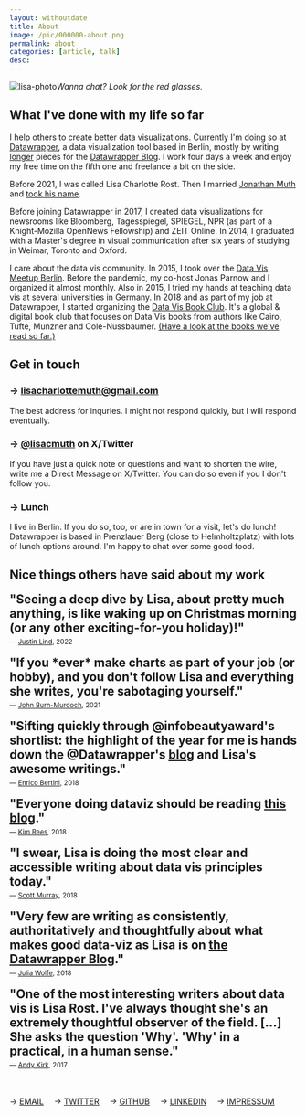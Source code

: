 ```yaml
---
layout: withoutdate
title: About
image: /pic/000000-about.png
permalink: about
categories: [article, talk]
desc:
---
```


![lisa-photo](/pic/0000-lisahead3.jpg)*Wanna chat? Look for the red glasses.*

## What I've done with my life so far

I help others to create better data visualizations. Currently I'm doing so at [Datawrapper](https://www.datawrapper.de/), a data visualization tool based in Berlin, mostly by writing [longer](https://blog.datawrapper.de/category/datavis-dos-and-donts/) pieces for the [Datawrapper Blog](https://blog.datawrapper.de/). I work four days a week and enjoy my free time on the fifth one and freelance a bit on the side.

Before 2021, I was called Lisa Charlotte Rost. Then I married [Jonathan Muth](https://jonathanmuth.com/) and [took his name](https://lisacharlottemuth.com/muth).

Before joining Datawrapper in 2017, I created data visualizations for newsrooms like Bloomberg, Tagesspiegel, SPIEGEL, NPR (as part of a Knight-Mozilla OpenNews Fellowship) and ZEIT Online. In 2014, I graduated with a Master's degree in visual communication after six years of studying in Weimar, Toronto and Oxford.

I care about the data vis community. In 2015, I took over the [Data Vis Meetup Berlin](https://www.meetup.com/Data-Visualization-Berlin/events/). Before the pandemic, my co-host Jonas Parnow and I organized it almost monthly. Also in 2015, I tried my hands at teaching data vis at several universities in Germany. In 2018 and as part of my job at Datawrapper, I started organizing the [Data Vis Book Club](https://twitter.com/datavisclub). It's a global & digital book club that focuses on Data Vis books from authors like Cairo, Tufte, Munzner and Cole-Nussbaumer. [(Have a look at the books we've read so far.)](https://blog.datawrapper.de/tags/bookclub/)


## Get in touch

### &rarr;  [lisacharlottemuth@gmail.com](mailto:lisacharlottemuth@gmail.com)
The best address for inquries. I might not respond quickly, but  I will respond eventually.

### &rarr;  [@lisacmuth](https://x.com/lisacmuth) on X/Twitter
If you have just a quick note or questions and want to shorten the wire, write me a Direct Message on X/Twitter. You can do so even if you I don't follow you.

### &rarr;  Lunch
I live in Berlin. If you do so, too, or are in town for a visit, let's do lunch! Datawrapper is based in Prenzlauer Berg (close to Helmholtzplatz) with lots of lunch options around. I'm happy to chat over some good food.


## Nice things others have said about my work

<p>

<h2 style="margin-top: 0px; margin-bottom: 5px;">"Seeing a deep dive by Lisa, about pretty much anything, is like waking up on Christmas morning (or any other exciting-for-you holiday)!"</h2>
<small>— <a href="https://twitter.com/montanajustin/status/1569327921881567234">Justin Lind</a>, 2022</small><br><br>

<h2 style="margin-top: 0px; margin-bottom: 5px;">"If you *ever* make charts as part of your job (or hobby), and you don't follow Lisa and everything she writes, you're sabotaging yourself."</h2>
<small>— <a href="https://twitter.com/jburnmurdoch/status/1372131687585488896">John Burn-Murdoch</a>, 2021</small><br><br>

<h2 style="margin-top: 0px; margin-bottom: 5px;">"Sifting quickly through @infobeautyaward's shortlist: the highlight of the year for me is hands down the @Datawrapper's <a href="https://blog.datawrapper.de/">blog</a> and Lisa's awesome writings."</h2>
<small>— <a href="https://twitter.com/FILWD/status/1050209621980446721">Enrico Bertini</a>, 2018</small><br><br>

<h2 style="margin-top: 0px; margin-bottom: 5px;">"Everyone doing dataviz should be reading <a href="https://blog.datawrapper.de/">this blog</a>."</h2>
<small>— <a href="https://twitter.com/krees/status/976422988508794880">Kim Rees</a>, 2018</small><br><br>

<h2 style="margin-top: 0px; margin-bottom: 5px;">"I swear, Lisa is doing the most clear and accessible writing about data vis principles today."</h2>   <small>— <a href="https://vis.social/@scott/100005444529064633">Scott Murray</a>, 2018</small><br><br>

<h2 style="margin-top: 0px; margin-bottom: 5px;">"Very few are writing as consistently, authoritatively and thoughtfully about what makes good data-viz as Lisa is on <a href="https://blog.datawrapper.de/">the Datawrapper Blog</a>."</h2>   <small>— <a href="https://twitter.com/juruwolfe/status/1052542325673615360">Julia Wolfe</a>, 2018</small><br><br>

<h2 style="margin-top: 0px; margin-bottom: 5px;">"One of the most interesting writers about data vis is Lisa Rost. I've always thought she's an extremely thoughtful observer of the field. [...] She asks the question 'Why'. 'Why' in a practical, in a human sense."</h2>   <small>— <a href="https://policyviz.com/podcast/episode-108-andy-kirk/">Andy Kirk</a>, 2017</small><br><br>

</p>

<br>

<div class="sidebar-text">
  &rarr; <a href="mailto:lisacharlottemuth@gmail.com">EMAIL</a>&emsp;
  &rarr; <a href="https://twitter.com/lisacmuth" target="_blank">TWITTER</a>&emsp;
  &rarr; <a href="https://github.com/lisacharlotterost" target="_blank">GITHUB</a>&emsp;
  &rarr; <a href="https://www.linkedin.com/in/lisacmuth/" target="_blank">LINKEDIN</a>&emsp;
  &rarr; <a href="/impressum.html">IMPRESSUM</a>
</div><br>
